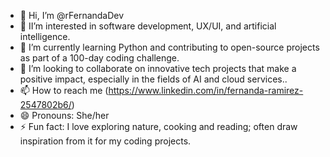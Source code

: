 - 👋 Hi, I’m @rFernandaDev
- 👀 II’m interested in software development, UX/UI, and artificial intelligence.
- 🌱 I’m currently learning Python and contributing to open-source projects as part of a 100-day coding challenge.
- 💞️ I’m looking to collaborate on innovative tech projects that make a positive impact, especially in the fields of AI and cloud services..
- 📫 How to reach me (https://www.linkedin.com/in/fernanda-ramirez-2547802b6/)
- 😄 Pronouns: She/her
- ⚡ Fun fact: I love exploring nature, cooking and reading; often draw inspiration from it for my coding projects.

<!---
rFernandaDev/rFernandaDev is a ✨ special ✨ repository because its `README.md` (this file) appears on your GitHub profile.
You can click the Preview link to take a look at your changes.
--->

